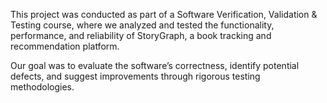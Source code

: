 This project was conducted as part of a Software Verification, Validation & Testing course, where we analyzed and tested the functionality, performance, and reliability of StoryGraph, a book tracking and recommendation platform.

Our goal was to evaluate the software’s correctness, identify potential defects, and suggest improvements through rigorous testing methodologies.
